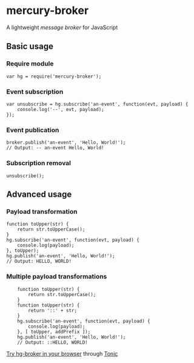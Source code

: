 # mercury-broker
A lightweight *message broker* for JavaScript

## Basic usage
### Require module
    var hg = require('mercury-broker');
### Event subscription    
    var unsubscribe = hg.subscribe('an-event', function(evt, payload) {
        console.log('--', evt, payload);
    });
### Event publication
    broker.publish('an-event', 'Hello, World!');
    // Output: -- an-event Hello, World!
### Subscription removal
    unsubscribe();

## Advanced usage
### Payload transformation
    function toUpper(str) {
        return str.toUpperCase();
    }
    hg.subscribe('an-event', function(evt, payload) {
        console.log(payload);
    }, toUpper);
    hg.publish('an-event', 'Hello, World!');
    // Output: HELLO, WORLD!
### Multiple payload transformations
        function toUpper(str) {
            return str.toUpperCase();
        }
        function toUpper(str) {
            return '::' + str;
        }
        hg.subscribe('an-event', function(evt, payload) {
            console.log(payload);
        }, [ toUpper, addPrefix ]);
        hg.publish('an-event', 'Hello, World!');
        // Output: ::HELLO, WORLD!

[Try hg-broker in your browser](https://tonicdev.com/npm/mercury-broker) through [Tonic](tonicdev.com)
